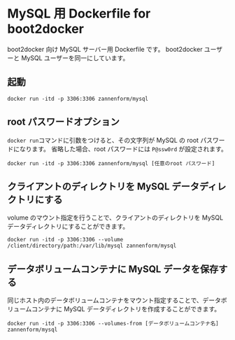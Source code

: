 # MySQL 用 Dockerfile for boot2docker

boot2docker 向け MySQL サーバー用 Dockerfile です。
boot2docker ユーザーと MySQL ユーザーを同一にしています。

## 起動

    docker run -itd -p 3306:3306 zannenform/mysql

## root パスワードオプション

`docker run`コマンドに引数をつけると、その文字列が MySQL の root パスワードになります。
省略した場合、root パスワードには `P@ssw0rd` が設定されます。

    docker run -itd -p 3306:3306 zannenform/mysql [任意のroot パスワード]

## クライアントのディレクトリを MySQL データディレクトリにする

volume のマウント指定を行うことで、クライアントのディレクトリを MySQL データディレクトリにすることができます。

    docker run -itd -p 3306:3306 --volume /client/directory/path:/var/lib/mysql zannenform/mysql

## データボリュームコンテナに MySQL データを保存する

同じホスト内のデータボリュームコンテナをマウント指定することで、データボリュームコンテナに MySQL データディレクトリを作成することができます。

    docker run -itd -p 3306:3306 --volumes-from [データボリュームコンテナ名] zannenform/mysql

